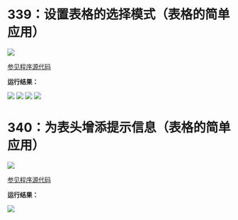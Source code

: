 # 339：设置表格的选择模式（表格的简单应用）

<img src="http://image.renkaigis.com/keepcoding/2018022301.png">

<a href="https://github.com/renkaigis/KeepCoding/tree/master/2018/02/23" target="_blank">参见程序源代码</a>

**运行结果：**

<img src="http://image.renkaigis.com/keepcoding/2018022302.png">

<img src="http://image.renkaigis.com/keepcoding/2018022303.png">

<img src="http://image.renkaigis.com/keepcoding/2018022304.png">

<img src="http://image.renkaigis.com/keepcoding/2018022305.png">

# 340：为表头增添提示信息（表格的简单应用）

<img src="http://image.renkaigis.com/keepcoding/2018022306.png">

<a href="https://github.com/renkaigis/KeepCoding/tree/master/2018/02/23" target="_blank">参见程序源代码</a>

**运行结果：**

<img src="http://image.renkaigis.com/keepcoding/2018022307.png">